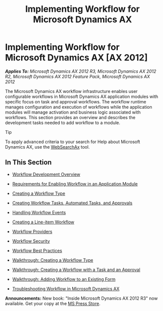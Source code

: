 ﻿---
title: Implementing Workflow for Microsoft Dynamics AX
TOCTitle: Workflow
ms:assetid: 248c4cd6-325c-4815-b56f-cf8862559152
ms:mtpsurl: https://msdn.microsoft.com/en-us/library/Cc585061(v=AX.60)
ms:contentKeyID: 35241618
ms.date: 05/18/2015
mtps_version: v=AX.60
---

# Implementing Workflow for Microsoft Dynamics AX [AX 2012]


_**Applies To:** Microsoft Dynamics AX 2012 R3, Microsoft Dynamics AX 2012 R2, Microsoft Dynamics AX 2012 Feature Pack, Microsoft Dynamics AX 2012_

The Microsoft Dynamics AX workflow infrastructure enables user configurable workflows in Microsoft Dynamics AX application modules with specific focus on task and approval workflows. The workflow runtime manages configuration and execution of workflows while the application modules will manage activation and business logic associated with workflows. This section provides an overview and describes the development tasks needed to add workflow to a module.


> [!TIP]
> <P>To apply advanced criteria to your search for Help about Microsoft Dynamics AX, use the <A href="http://go.microsoft.com/fwlink/?linkid=247587&amp;xver=ax060">WebSearchAx</A> tool.</P>



## In This Section

  - [Workflow Development Overview](workflow-development-overview.md)  

  - [Requirements for Enabling Workflow in an Application Module](requirements-for-enabling-workflow-in-an-application-module.md)  

  - [Creating a Workflow Type](creating-a-workflow-type.md)  

  - [Creating Workflow Tasks, Automated Tasks, and Approvals](creating-workflow-tasks-automated-tasks-and-approvals.md)  

  - [Handling Workflow Events](handling-workflow-events.md)  

  - [Creating a Line-item Workflow](creating-a-line-item-workflow.md)  

  - [Workflow Providers](workflow-providers.md)  

  - [Workflow Security](workflow-security.md)  

  - [Workflow Best Practices](workflow-best-practices.md)  

  - [Walkthrough: Creating a Workflow Type](walkthrough-creating-a-workflow-type.md)  

  - [Walkthrough: Creating a Workflow with a Task and an Approval](walkthrough-creating-a-workflow-with-a-task-and-an-approval.md)  

  - [Walkthrough: Adding Workflow to an Existing Form](walkthrough-adding-workflow-to-an-existing-form.md)  

  - [Troubleshooting Workflow in Microsoft Dynamics AX](troubleshooting-workflow-in-microsoft-dynamics-ax.md)  

  
**Announcements:** New book: "Inside Microsoft Dynamics AX 2012 R3" now available. Get your copy at the [MS Press Store](https://www.microsoftpressstore.com/store/inside-microsoft-dynamics-ax-2012-r3-9780735685109).

